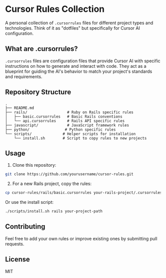 # Cursor Rules Collection

A personal collection of `.cursorrules` files for different project types and technologies. Think of it as "dotfiles" but specifically for Cursor AI configuration.

## What are .cursorrules?

`.cursorrules` files are configuration files that provide Cursor AI with specific instructions on how to generate and interact with code. They act as a blueprint for guiding the AI's behavior to match your project's standards and requirements.

## Repository Structure

```shell
.
├── README.md
├── rails/                  # Ruby on Rails specific rules
│   ├── basic.cursorrules   # Basic Rails conventions
│   └── api.cursorrules     # Rails API specific rules
├── javascript/             # JavaScript framework rules
├── python/                # Python specific rules
└── scripts/              # Helper scripts for installation
    └── install.sh        # Script to copy rules to new projects
```

## Usage

1. Clone this repository:

```bash
git clone https://github.com/yourusername/cursor-rules.git
```

2. For a new Rails project, copy the rules:

```bash
cp cursor-rules/rails/basic.cursorrules your-rails-project/.cursorrules
```

Or use the install script:

```bash
./scripts/install.sh rails your-project-path
```

## Contributing

Feel free to add your own rules or improve existing ones by submitting pull requests.

## License

MIT
